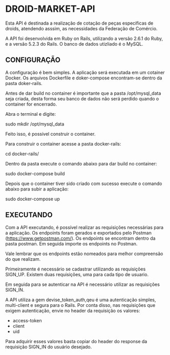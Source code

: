 # DROID-MARKET-API

Esta API é destinada a realização de cotação de peças específicas de droids, atendendo asssim, as necessidades da Federação de Comércio.

A API foi desenvolvida em Ruby on Rails, utilizando a versão 2.6.1 do Ruby, e a versão 5.2.3 do Rails. O banco de dados utizliado é o MySQL.

## CONFIGURAÇÃO

A configuração é bem simples. A aplicação será executada em um cotainer Docker. Os arquivos Dockerfile e doker-compose encontram-se dentro da pasta doker-rails.

Antes de dar build no container é importante que a pasta /opt/mysql_data seja criada, desta forma seu banco de dados não será perdido quando o container for encerrado.

Abra o terminal e digite:

sudo mkdir /opt/mysql_data

Feito isso, é possível construir o container.

Para construir o container acesse a pasta docker-rails:

cd docker-rails/

Dentro da pasta execute o comando abaixo para dar build no container:

sudo docker-compose build

Depois que o container tiver sido criado com sucesso execute o comando abaixo para subir a aplicação:

sudo docker-compose up

## EXECUTANDO

Com a API executando, é possível realizar as requisições necessárias para a aplicação.
Os endpoints foram gerados e exportados pelo Postman (https://www.getpostman.com/). Os endpoints se encontram dentro da pasta postman. Em seguida importe os endpoints no Postman.

Vale lembrar que os endpoints estão nomeados para melhor compreensão do que realizam.

Primeiramente é necessário se cadastrar utilizando as requisições SIGN_UP. Existem duas requisições, uma para cada tipo de usuario.

Em seguida para se autenticar na API é necessário utilizar as requisições SIGN_IN.

A API utiliza a gem devise_token_auth,qeu é uma autenticação simples, multi-client e segura para o Rails. Por conta disso, nas requisições que exigem autenticação, envie no header da requisição os valores:

* access-token
* client
* uid

Para adquirir esses valores basta copiar do header do response da requisição SIGN_IN do usuário desejado.


